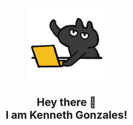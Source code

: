 <!-- Updated README.md 🎉  -->
<div id="header" align="center">
  <img src="giphy.gif" height="200" width="auto">
  <h1>Hey there 👋
  <br>I am Kenneth Gonzales!
  </h1>
</div>
